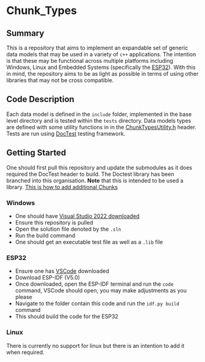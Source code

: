 # Chunk_Types

## Summary

This is a repository that aims to implement an expandable set of generic data models that may be used in a variety of ```c++``` applications. 
The intention is that these may be functional across multiple platforms including Windows, Linux and Embedded Systems 
(specifically the [ESP32](https://www.espressif.com/en/products/socs/esp32)). With this in mind,
the repository aims to be as light as possible in terms of using other libraries that may not be cross compatible.

## Code Description

Each data model is defined in the ```include``` folder, implemented in the base level directory and is tested within the ```tests``` directory.
Data models types are defined with some utility functions in in the [ChunkTypesUtility.h](https://github.com/Sense-Scape/Chunk_Types/blob/main/include/ChunkTypes.h) 
header. Tests are run using [DocTest](https://github.com/doctest/doctest) testing framework.

## Getting Started

One should first pull this repository and update the submodules as it does required the DocTest header to build. 
The Doctest library has been branched into this organisation. **Note** that this is intended to be used a library.
[This is how to add additional Chunks](https://github.com/Sense-Scape/.github/blob/main/manuals/Adding%20Chunks.md)

### Windows

- One should have [Visual Studio 2022 downloaded](https://visualstudio.microsoft.com/vs/)
- Ensure this repository is pulled
- Open the solution file denoted by the ```.sln```
- Run the build command
- One should get an executable test file as well as a `.lib` file

### ESP32

- Ensure one has [VSCode](https://code.visualstudio.com/download) downloaded
- Download ESP-IDF (V5.0)
- Once downloaded, open the ESP-IDF terminal and run the ```code``` command, VSCode should open, you may make adjustments as you please
- Navigate to the folder contain this code and run the ```idf.py build``` command
- This should build the code for the ESP32

### Linux

There is currently no support for linux but there is an intention to add it when required.
